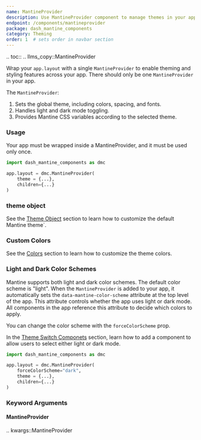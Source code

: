 ```yaml
---
name: MantineProvider
description: Use MantineProvider component to manage themes in your app globally.
endpoint: /components/mantineprovider
package: dash_mantine_components
category: Theming
order: 1  # sets order in navbar section
---
```


.. toc::
.. llms_copy::MantineProvider


Wrap your `app.layout` with a single `MantineProvider` to enable theming and styling features across your app. There should only be one `MantineProvider` in your app.

The `MantineProvider`:

1. Sets the global theme, including colors, spacing, and fonts.
2. Handles light and dark mode toggling.
3. Provides Mantine CSS variables according to the selected theme.

### Usage

Your app must be wrapped inside a MantineProvider, and it must be used only once.

```python
import dash_mantine_components as dmc

app.layout = dmc.MantineProvider(
    theme = {...},
    children={...}
)
```

### theme object

See the [Theme Object](/theme-object) section to learn how to customize the default Mantine theme`.


### Custom Colors

See the [Colors](/colors) section to learn how to customize the theme colors.

### Light and Dark Color Schemes
Mantine supports both light and dark color schemes.  The default color scheme is "light".
When the `MantineProvider` is added to your app, it automatically sets the `data-mantine-color-scheme` attribute at the 
top level of the app. This attribute controls whether the app uses light or dark mode. All components in the app 
reference this attribute to decide which colors to apply.

You can change the color scheme with the `forceColorScheme` prop.

In the [Theme Switch Componets](/theme-switch) section, learn how to add a component to allow users to select either light or dark mode.

```python
import dash_mantine_components as dmc

app.layout = dmc.MantineProvider(
    forceColorScheme="dark",
    theme = {...},
    children={...}
)
```


### Keyword Arguments


#### MantineProvider

.. kwargs::MantineProvider
